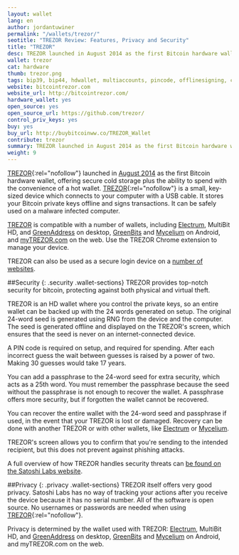 ```yaml
---
layout: wallet
lang: en
author: jordantuwiner
permalink: "/wallets/trezor/"
seotitle: "TREZOR Review: Features, Privacy and Security"
title: "TREZOR"
desc: TREZOR launched in August 2014 as the first Bitcoin hardware wallet, offering simple and secure cold storage and offline transaction signing. 
wallet: trezor
cat: hardware
thumb: trezor.png
tags: bip39, bip44, hdwallet, multiaccounts, pincode, offlinesigning, coldstorage, hardware
website: bitcointrezor.com
website_url: http://bitcointrezor.com/
hardware_wallet: yes
open_source: yes
open_source_url: https://github.com/trezor/
control_priv_keys: yes
buy: yes
buy_url: http://buybitcoinww.co/TREZOR_Wallet
contribute: trezor
summary: TREZOR launched in August 2014 as the first Bitcoin hardware wallet, offering secure cold storage plus the ability to spend with the convenience of a hot wallet. TREZOR is a small, key-sized device which connects to your computer with a USB cable. It stores your Bitcoin private keys offline and signs transactions. It can be safely used on a malware infected computer. TREZOR is compatible with a number of software wallets, including Mycelium, Electrum, and Multibit HD. 
weight: 9
---
```

[TREZOR](http://buybitcoinww.co/TREZOR_Wallet){:rel="nofollow"} launched in [August 2014](http://satoshilabs.com/news/2014-08-07-trezor-sales-launched-buytrezor-com/) as the first Bitcoin hardware wallet, offering secure cold storage plus the ability to spend with the convenience of a hot wallet. [TREZOR](http://buybitcoinww.co/TREZOR_Wallet){:rel="nofollow"} is a small, key-sized device which connects to your computer with a USB cable. It stores your Bitcoin private keys offline and signs transactions. It can be safely used on a malware infected computer. 

[TREZOR](https://www.coldhardware.com/trezor-review/) is compatible with a number of wallets, including [Electrum](/wallets/electrum/), MultiBit HD, and [GreenAddress](/wallets/greenaddress/) on desktop, [GreenBits](/wallets/greenbits/) and [Mycelium](/wallets/mycelium/) on Android, and [myTREZOR.com](https://mytrezor.com) on the web. Use the TREZOR Chrome extension to manage your device. 

TREZOR can also be used as a secure login device on a [number of websites](http://doc.satoshilabs.com/trezor-apps/index.html).

##Security
{: .security .wallet-sections}
TREZOR provides top-notch security for bitcoin, protecting against both physical and virtual theft. 

TREZOR is an HD wallet where you control the private keys, so an entire wallet can be backed up with the 24 words generated on setup. The original 24-word seed is generated using RNG from the device and the computer. The seed is generated offline and displayed on the TREZOR's screen, which ensures that the seed is never on an internet-connected device. 

A PIN code is required on setup, and required for spending. After each incorrect guess the wait between guesses is raised by a power of two. Making 30 guesses would take 17 years. 

You can add a passphrase to the 24-word seed for extra security, which acts as a 25th word. You must remember the passphrase because the seed without the passphrase is not enough to recover the wallet. A passphrase offers more security, but if forgotten the wallet cannot be recovered. 

You can recover the entire wallet with the 24-word seed and passphrase if used, in the event that your TREZOR is lost or damaged. Recovery can be done with another TREZOR or with other wallets, like [Electrum](/kb/restore-trezor-seed-electrum/) or [Mycelium](/kb/restore-trezor-seed-mycelium-android/). 

TREZOR's screen allows you to confirm that you're sending to the intended recipient, but this does not prevent against phishing attacks. 

A full overview of how TREZOR handles security threats can [be found on the Satoshi Labs website](http://doc.satoshilabs.com/trezor-faq/threats.html).

##Privacy
{: .privacy .wallet-sections}
TREZOR itself offers very good privacy. Satoshi Labs has no way of tracking your actions after you receive the device because it has no serial number. All of the software is open source. No usernames or passwords are needed when using [TREZOR](http://buybitcoinww.co/TREZOR_Wallet){:rel="nofollow"}.

Privacy is determined by the wallet used with TREZOR: [Electrum](/wallets/electrum/), MultiBit HD, and [GreenAddress](/wallets/greenaddress/) on desktop, [GreenBits](/wallets/greenbits/) and [Mycelium](/wallets/mycelium/) on Android, and myTREZOR.com on the web.